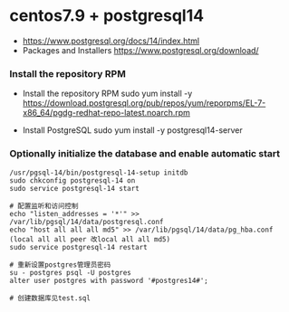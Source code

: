 

# centos7.9 + postgresql14

* https://www.postgresql.org/docs/14/index.html
* Packages and Installers https://www.postgresql.org/download/


### Install the repository RPM

* Install the repository RPM
sudo yum install -y https://download.postgresql.org/pub/repos/yum/reporpms/EL-7-x86_64/pgdg-redhat-repo-latest.noarch.rpm

* Install PostgreSQL
sudo yum install -y postgresql14-server


###  Optionally initialize the database and enable automatic start
```
/usr/pgsql-14/bin/postgresql-14-setup initdb
sudo chkconfig postgresql-14 on 
sudo service postgresql-14 start

# 配置监听和访问控制
echo "listen_addresses = '*'" >> /var/lib/pgsql/14/data/postgresql.conf 
echo "host all all all md5" >> /var/lib/pgsql/14/data/pg_hba.conf
(local all all peer 改local all all md5)
sudo service postgresql-14 restart

# 重新设置postgres管理员密码
su - postgres psql -U postgres
alter user postgres with password '#postgres14#';

# 创建数据库见test.sql

```










